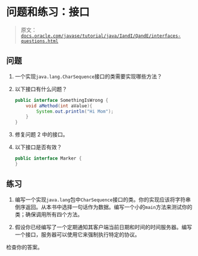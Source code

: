 # 问题和练习：接口

> 原文：[`docs.oracle.com/javase/tutorial/java/IandI/QandE/interfaces-questions.html`](https://docs.oracle.com/javase/tutorial/java/IandI/QandE/interfaces-questions.html)

## 问题

1.  一个实现`java.lang.CharSequence`接口的类需要实现哪些方法？

1.  以下接口有什么问题？

    ```java
    public interface SomethingIsWrong {
        void aMethod(int aValue){
            System.out.println("Hi Mom");
        }
    }

    ```

1.  修复问题 2 中的接口。

1.  以下接口是否有效？

    ```java
    public interface Marker {
    }

    ```

## 练习

1.  编写一个实现`java.lang`包中`CharSequence`接口的类。你的实现应该将字符串倒序返回。从本书中选择一句话作为数据。编写一个小的`main`方法来测试你的类；确保调用所有四个方法。

1.  假设你已经编写了一个定期通知其客户端当前日期和时间的时间服务器。编写一个接口，服务器可以使用它来强制执行特定的协议。

检查你的答案。
